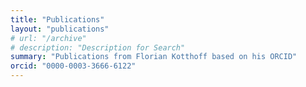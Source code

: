 ```yaml
---
title: "Publications"
layout: "publications"
# url: "/archive"
# description: "Description for Search"
summary: "Publications from Florian Kotthoff based on his ORCID"
orcid: "0000-0003-3666-6122"
---
```

